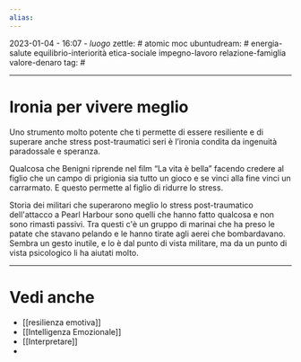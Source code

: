 ```yaml
---
alias: 
---
```

2023-01-04 - 16:07 - *luogo*
zettle: # atomic moc
ubuntudream: # energia-salute equilibrio-interiorità etica-sociale impegno-lavoro relazione-famiglia valore-denaro 
tag: #

---
# Ironia per vivere meglio
Uno strumento molto potente che ti permette di essere resiliente e di superare anche stress post-traumatici seri è l’ironia condita da ingenuità paradossale e speranza. 

Qualcosa che Benigni riprende nel film “La vita è bella” facendo credere al figlio che un campo di prigionia sia tutto un gioco e se vinci alla fine vinci un carrarmato. E questo permette al figlio di ridurre lo stress.

Storia dei militari che superarono meglio lo stress post-traumatico dell'attacco a Pearl Harbour sono quelli che hanno fatto qualcosa e non sono rimasti passivi.
Tra questi c'è un gruppo di marinai che ha preso le patate che stavano pelando e le hanno tirate agli aerei che bombardavano. Sembra un gesto inutile, e lo è dal punto di vista militare, ma da un punto di vista psicologico li ha aiutati molto.



---
# Vedi anche
- [[resilienza emotiva]]
- [[Intelligenza Emozionale]]
- [[Interpretare]]
- 